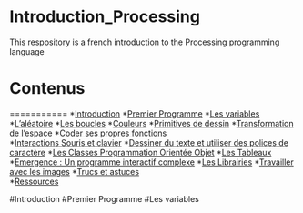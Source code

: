 # Introduction_Processing
This respository is a french introduction to the Processing programming language


# Contenus
===========
*[Introduction](#Introduction)
*[Premier Programme](#Premier-Programme)
*[Les variables](#Les-variables)
*[L’aléatoire](#L’aléatoire)
*[Les boucles](#Les-boucles)
*[Couleurs](#Couleurs)
*[Primitives de dessin](#Primitives-de-dessin)
*[Transformation de l’espace](#Transformation-de-l’espace)
*[Coder ses propres fonctions](#Coder-ses-propres-fonctions)	
*[Interactions Souris et clavier](#Interactions-Souris-et-clavier)
*[Dessiner du texte et utiliser des polices de caractère](#Dessiner-du-texte-et-utiliser-des-polices-de-caractère)
*[Les Classes Programmation Orientée Objet](#Les-Classes-Programmation-Orientée-Objet)
*[Les Tableaux](#Les-Tableaux)
*[Emergence : Un programme interactif complexe](#Emergence)
*[Les Librairies](#Les-Librairies)
*[Travailler avec les images](#Travailler-avec-les-images)
*[Trucs et astuces](#Trucs-et-astuces)	
*[Ressources](#Ressources)

<a name="Introduction"/>
#Introduction



<a name="Premier-Programme"/>
#Premier Programme




<a name="Les-variables"/>
#Les variables